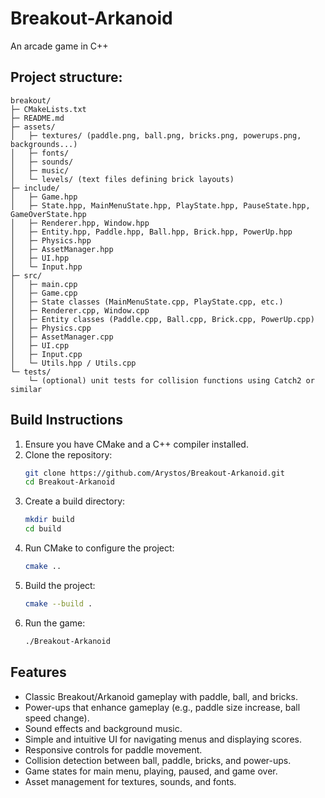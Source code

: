 # Breakout-Arkanoid
An arcade game in C++

## Project structure:
```
breakout/
├─ CMakeLists.txt
├─ README.md
├─ assets/
│   ├─ textures/ (paddle.png, ball.png, bricks.png, powerups.png, backgrounds...)
│   ├─ fonts/
│   ├─ sounds/
│   ├─ music/
│   └─ levels/ (text files defining brick layouts)
├─ include/
│   ├─ Game.hpp
│   ├─ State.hpp, MainMenuState.hpp, PlayState.hpp, PauseState.hpp, GameOverState.hpp
│   ├─ Renderer.hpp, Window.hpp
│   ├─ Entity.hpp, Paddle.hpp, Ball.hpp, Brick.hpp, PowerUp.hpp
│   ├─ Physics.hpp
│   ├─ AssetManager.hpp
│   ├─ UI.hpp
│   └─ Input.hpp
├─ src/
│   ├─ main.cpp
│   ├─ Game.cpp
│   ├─ State classes (MainMenuState.cpp, PlayState.cpp, etc.)
│   ├─ Renderer.cpp, Window.cpp
│   ├─ Entity classes (Paddle.cpp, Ball.cpp, Brick.cpp, PowerUp.cpp)
│   ├─ Physics.cpp
│   ├─ AssetManager.cpp
│   ├─ UI.cpp
│   ├─ Input.cpp
│   └─ Utils.hpp / Utils.cpp
└─ tests/
    └─ (optional) unit tests for collision functions using Catch2 or similar
```

## Build Instructions
1. Ensure you have CMake and a C++ compiler installed.
2. Clone the repository:
   ```bash
   git clone https://github.com/Arystos/Breakout-Arkanoid.git
   cd Breakout-Arkanoid
   ```
3. Create a build directory:
   ```bash
   mkdir build
   cd build
   ```
4. Run CMake to configure the project:
   ```bash
   cmake ..
   ```
5. Build the project:
   ```bash
   cmake --build .
   ```
6. Run the game:
   ```bash
   ./Breakout-Arkanoid
   ```
   
## Features
- Classic Breakout/Arkanoid gameplay with paddle, ball, and bricks.
- Power-ups that enhance gameplay (e.g., paddle size increase, ball speed change).
- Sound effects and background music.
- Simple and intuitive UI for navigating menus and displaying scores.
- Responsive controls for paddle movement.
- Collision detection between ball, paddle, bricks, and power-ups.
- Game states for main menu, playing, paused, and game over.
- Asset management for textures, sounds, and fonts.